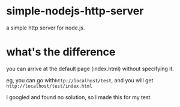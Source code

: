 # simple-nodejs-http-server

a simple http server for node.js. 



# what's the difference

you can arrive at the default page (index.html) without specifying it.

eg, you can go with`http://localhost/test`, and you will get `http://localhost/test/index.html`

I googled and found no solution, so I made this for my test.





